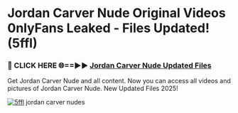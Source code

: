 # Jordan Carver Nude Original Videos 0nlyFans Leaked - Files Updated! (5ffl)

<h3>🔴 CLICK HERE 🌐==►► <a href="https://tinyurl.com/yc6ubb5a" rel="nofollow">Jordan Carver Nude Updated Files</a></h3>

Get Jordan Carver Nude and all content. Now you can access all videos and pictures of Jordan Carver Nude. New Updated Files 2025!

[![5ffl](https://i.imgur.com/7eu0CRL.gif)](https://tinyurl.com/yc6ubb5a)
jordan carver nudes